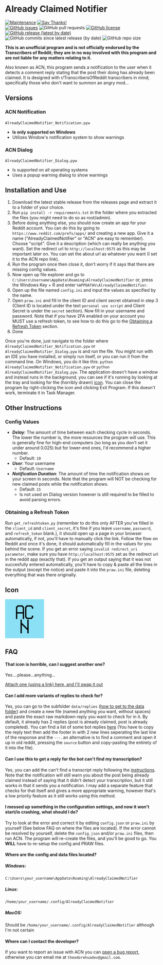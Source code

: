 # Already Claimed Notifier

[![Maintenance](https://img.shields.io/badge/Maintained%3F-yes-green.svg)](https://GitHub.com/TheodoreHua/AlreadyClaimedNotifier/graphs/commit-activity)
[![Say Thanks!](https://img.shields.io/badge/Say%20Thanks-!-1EAEDB.svg)](https://saythanks.io/to/theodorehuadev@gmail.com)  
[![GitHub issues](https://img.shields.io/github/issues/TheodoreHua/AlreadyClaimedNotifier)](https://github.com/TheodoreHua/AlreadyClaimedNotifier/issues)
![GitHub pull requests](https://img.shields.io/github/issues-pr/TheodoreHua/AlreadyClaimedNotifier)
[![GitHub license](https://img.shields.io/github/license/TheodoreHua/AlreadyClaimedNotifier)](https://github.com/TheodoreHua/AlreadyClaimedNotifier/blob/master/LICENSE)
[![GitHub release (latest by date)](https://img.shields.io/github/v/release/TheodoreHua/AlreadyClaimedNotifier)](https://github.com/TheodoreHua/AlreadyClaimedNotifier/releases/latest)
![GitHub commits since latest release (by date)](https://img.shields.io/github/commits-since/TheodoreHua/AlreadyClaimedNotifier/latest)
![GitHub repo size](https://img.shields.io/github/repo-size/TheodoreHua/AlreadyClaimedNotifier)

**This is an unofficial program and is not officially endorsed by the Transcribers of Reddit; they are in no way
involved with this program and are not liable for any matters relating to it.**

Also known as ACN, this program sends a notification to the user when it detects a comment reply stating that the post
their doing has already been claimed. It is designed with r/TranscribersOfReddit transcribers in mind; specifically
those who don't want to summon an angry mod...

## Versions
### ACN Notification
`AlreadyClaimedNotifier_Notification.pyw`

- **Is only supported on Windows**
- Utilizes Window's notification system to show warnings

### ACN Dialog
`AlreadyClaimedNotifier_Dialog.pyw`

- Is supported on all operating systems
- Uses a popup warning dialog to show warnings

## Installation and Use

1. Download the latest stable release from the releases page and extract it to a folder of your choice.
2. Run `pip install -r requirements.txt` in the folder where you extracted the files (you might need to do so as
   root/admin).
3. Before doing anything else, you should now create an app for your Reddit account. You can do this by going to
   `https://www.reddit.com/prefs/apps/` and creating a new app. Give it a name ("AlreadyClaimedNotifier" or "ACN" are
   easy to remember). Choose "script". Give it a description (which can really be anything you want). Set the redirect
   url to `http://localhost:9575` as this may be important later on. You can set the about url as whatever you want (I
   set it to the ACN repo link).
4. Run the program once then close it, don't worry if it says that there are missing config values.
5. Now open up file explorer and go to `C:\Users\Username\AppData\Roaming\AlreadyClaimedNotifier` or, press the Windows 
   Key + R and enter `%APPDATA%\AlreadyClaimedNotifier`.
6. Open up the file named `config.ini` and input the values as specified by the name.
7. Open `praw.ini` and fill in the client ID and client secret obtained in step 3 (Client ID is located under the text 
   `personal use script` and Client Secret is under the `secret` section). Now fill in your username and password. 
   Note that if you have 2FA enabled on your account you MUST use a refresh token, to see how to do this go to the 
   [Obtaining a Refresh Token](#obtaining-a-refresh-token) section.
8. Done

Once you're done, just navigate to the folder where `AlreadyClaimedNotifier_Notification.pyw` or 
`AlreadyClaimedNotifier_Dialog.pyw` is and run the file. You might run with an IDE you have installed, or simply run 
itself, or you can run it from the command line. On Windows, you do it like this: 
`python AlreadyClaimedNotifier_Notification.pyw` or `python AlreadyClaimedNotifier_Dialog.pyw`. The application doesn't 
have a window and instead runs in the background, you can see if it's running by looking at the tray and looking for the
(horribly drawn) [icon](#icon). You can close the program by right-clicking the icon and clicking Exit Program. If this 
doesn't work, terminate it in Task Manager.

## Other Instructions

### Config Values
- ***Delay***: The amount of time between each checking cycle in seconds. The lower the number is, the more resources 
  the program will use. This is generally fine for high-end computers (so long as you don't set it under around 0.025)
  but for lower-end ones, I'd recommend a higher number.
  - Default: `10`
- ***User***: Your username
  - Default: `Username`
- ***Notification Duration***: The amount of time the notification shows on your screen in seconds. Note that the 
  program will NOT be checking for new claimed posts while the notification shows.
  - Default: `15`
  - Is not used on Dialog version however is still required to be filled to avoid parsing errors.

### Obtaining a Refresh Token
Run `get_refreshtoken.py` (remember to do this only AFTER you've filled in the `client_id` and `client_secret`, it's 
fine if you leave `username`, `password`, and `refresh_token` blank.), it should open up a page in your browser 
automatically, if not, you'll have to manually click the link. Follow the flow on Reddit and once it's done, it should 
automatically fill in the values for you behind the scene. If you get an error saying `invalid redirect_uri parameter`,
make sure you have `http://localhost:9575` set as the redirect uri in the reddit app (exactly that). If you get an 
output saying that it was not succesfully entered automatically, you'll have to copy & paste all the lines in the 
output (except the notice) and paste it into the `praw.ini` file, deleting everything that was there originally.

## Icon

![Program Icon](icon.png)

## FAQ

#### That icon is horrible, can I suggest another one?

Yes....please...anything...

[Attach one (using a link) here, and I'll swap it out](https://github.com/TheodoreHua/AlreadyClaimedNotifier/issues/1)

#### Can I add more variants of replies to check for?
Yes, you can go to the subfolder `data/replies` 
([how to get to the data folder](#where-are-the-config-and-data-files-located)) and create a new file (named anything 
you want, without spaces) and paste the exact raw markdown reply you want to check for in it. By default, it already 
has 2 replies (post is already claimed, post is already completed). You can find a list of some bot replies 
[here](https://github.com/GrafeasGroup/tor/blob/main/tor/strings/en_US.yml) (You have to copy the reply text 
then add the footer in with 2 new lines seperating the last line of the response and the `---`. an alternative is to 
find a comment and open it up in old reddit, pressing the `source` button and copy-pasting the entirety of it into 
the file).

#### Can I use this to get a reply for the bot can't find my transcription?
Yes, you can add the can't find a transcript reply following the 
[instructions](#can-i-add-more-variants-of-replies-to-check-for). Note that the notification will still warn you about the 
post being already claimed instead of saying that it didn't detect your transcription, but it still works in that it 
sends you a notification. I may add a separate feature that checks for that itself and gives a more appropriate warning,
however that's a low priority feature as it still works using this method.

#### I messed up something in the configuration settings, and now it won't start/is crashing, what should I do?

Try to look at the error and correct it by editing `config.json` or `praw.ini` by yourself (See below FAQ on where the
files are located). If the error cannot be resolved by yourself, delete the `config.json` and/or `praw.ini` files, then
run ACN. The program will re-create the files, and you'll be good to go. You **WILL** have to re-setup the config and 
PRAW files.

#### Where are the config and data files located?

##### Windows:

`C:\Users\your_username\AppData\Roaming\AlreadyClaimedNotifier`

##### Linux:

`/home/your_username/.config/AlreadyClaimedNotifier`

##### MacOS:

Should be `/home/your_username/.config/AlreadyClaimedNotifier` although I'm not certain

#### Where can I contact the developer?

If you want to report an issue with ACN you can
[open a bug report](https://github.com/TheodoreHua/AlreadyClaimedNotifier/issues/new), otherwise you can email me
at `theodorehuadev@gmail.com`.
